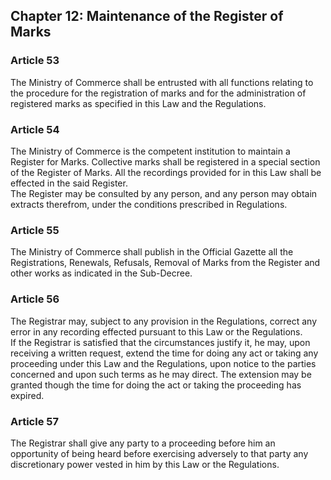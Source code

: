 ## Chapter 12: Maintenance of the Register of Marks

### Article 53
The Ministry of Commerce shall be entrusted with all functions relating to the procedure for the registration of marks and for the administration of registered marks as specified in this Law and the Regulations.

### Article 54
The Ministry of Commerce is the competent institution to maintain a Register for Marks. Collective marks shall be registered in a special section of the Register of Marks. All the recordings provided for in this Law shall be effected in the said Register.  
The Register may be consulted by any person, and any person may obtain extracts therefrom, under the conditions prescribed in Regulations.

### Article 55
The Ministry of Commerce shall publish in the Official Gazette all the Registrations, Renewals, Refusals, Removal of Marks from the Register and other works as indicated in the Sub-Decree.

### Article 56
The Registrar may, subject to any provision in the Regulations, correct any error in any recording effected pursuant to this Law or the Regulations.  
If the Registrar is satisfied that the circumstances justify it, he may, upon receiving a written request, extend the time for doing any act or taking any proceeding under this Law and the Regulations, upon notice to the parties concerned and upon such terms as he may direct. The extension may be granted though the time for doing the act or taking the proceeding has expired.

### Article 57
The Registrar shall give any party to a proceeding before him an opportunity of being heard before exercising adversely to that party any discretionary power vested in him by this Law or the Regulations.